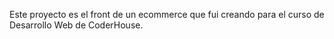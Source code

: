 Este proyecto es el front de un ecommerce que fui creando para el curso de Desarrollo Web de CoderHouse.  
